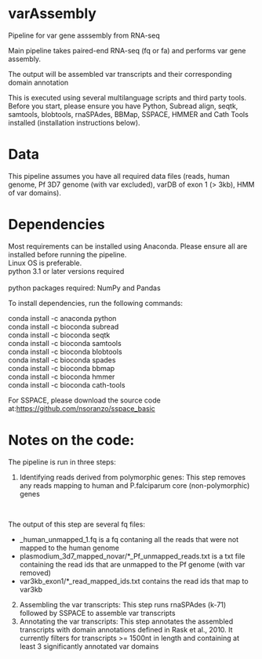 # varAssembly
Pipeline for var gene asssembly from RNA-seq

Main pipeline takes paired-end RNA-seq (fq or fa) and performs var gene assembly. 

The output will be assembled var transcripts and their corresponding domain annotation 

This is executed using several multilanguage scripts and third party tools. Before you start, please ensure you have Python, Subread align, seqtk, samtools, blobtools, rnaSPAdes, BBMap, SSPACE, HMMER and Cath Tools installed (installation instructions below).

# Data 
This pipeline assumes you have all required data files (reads, human genome, Pf 3D7 genome (with var excluded), varDB of exon 1 (> 3kb), HMM of var domains).

# Dependencies
Most requirements can be installed using Anaconda. Please ensure all are installed before running the pipeline.<br />
Linux OS is preferable. <br />
python 3.1 or later versions required <br />
<br /> python packages required: NumPy and Pandas<br />

To install dependencies, run the following commands:

conda install -c anaconda python <br />
conda install -c bioconda subread <br />
conda install -c bioconda seqtk <br />
conda install -c bioconda samtools <br />
conda install -c bioconda blobtools <br />
conda install -c bioconda spades <br />
conda install -c bioconda bbmap <br />
conda install -c bioconda hmmer <br />
conda install -c bioconda cath-tools <br />


For SSPACE, please download the source code at:https://github.com/nsoranzo/sspace_basic


# Notes on the code:
The pipeline is run in three steps:<br />
1. Identifying reads derived from polymorphic genes: This step removes any reads mapping to human and P.falciparum core (non-polymorphic) genes<br />
  <br />

The output of this step are several fq files:
- _human_unmapped_1.fq is a fq contaning all the reads that were not mapped to the human genome <br />
-  plasmodium_3d7_mapped_novar/*_Pf_unmapped_reads.txt is a txt file containing the read ids that are unmapped to the Pf genome (with var removed) <br />
-  var3kb_exon1/*_read_mapped_ids.txt contains the read ids that map to var3kb  <br />
  
2. Assembling the var transcripts: This step runs rnaSPAdes (k-71) followed by SSPACE to assemble var transcripts <br />
3. Annotating the var transcripts: This step annotates the assembled transcripts with domain annotations defined in Rask et al., 2010. It currently filters for transcripts >= 1500nt in length and containing at least 3 significantly annotated var domains<br />
